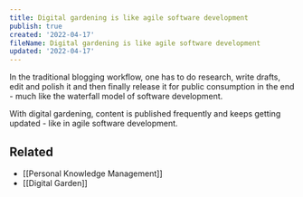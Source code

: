 ```yaml
---
title: Digital gardening is like agile software development
publish: true
created: '2022-04-17'
fileName: Digital gardening is like agile software development
updated: '2022-04-17'
---
```


In the traditional blogging workflow, one has to do research, write drafts, edit and polish it and then finally release it for public consumption in the end - much like the waterfall model of software development.

With digital gardening, content is published frequently and keeps getting updated - like in agile software development.

## Related
- [[Personal Knowledge Management]]
- [[Digital Garden]]
